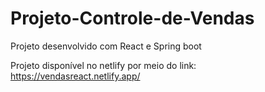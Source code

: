 # Projeto-Controle-de-Vendas
Projeto desenvolvido com React e Spring boot

Projeto disponível no netlify por meio do link: https://vendasreact.netlify.app/
